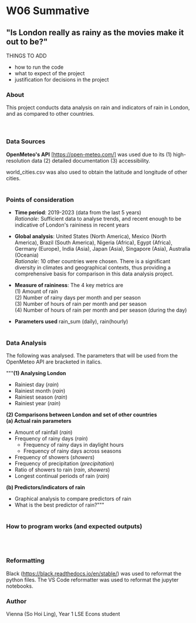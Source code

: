 # W06 Summative
## "Is London really as rainy as the movies make it out to be?"

THINGS TO ADD
- how to run the code
- what to expect of the project
- justification for decisions in the project

### About  
This project conducts data analysis on rain and indicators of rain in London, and as compared to other countries.  
<br><br>

### Data Sources  
**OpenMeteo's API** [https://open-meteo.com/] was used due to its (1) high-resolution data (2) detailed documentation (3) accessibility.  

world_cities.csv was also used to obtain the latitude and longitude of other cities. 
<br><br>

### Points of consideration
* **Time period**: 2019-2023 (data from the last 5 years)  
*Rationale*: Sufficient data to analyse trends, and recent enough to be indicative of London's raininess in recent years 

* **Global analysis**: 
United States (North America), Mexico (North America), Brazil (South America), Nigeria (Africa), Egypt (Africa), Germany (Europe), India (Asia), Japan (Asia), Singapore (Asia), Australia (Oceania)  
*Rationale*: 10 other countries were chosen. There is a significant diversity in climates and geographical contexts, thus providing a comprehensive basis for comparison in this data analysis project. 

* **Measure of raininess**:
The 4 key metrics are  
(1) Amount of rain  
(2) Number of rainy days per month and per season  
(3) Number of hours of rain per month and per season  
(4) Number of hours of rain per month and per season (during the day)

* **Parameters used**
rain_sum (daily), rain(hourly)
<br><br>

### Data Analysis  
The following was analysed. The parameters that will be used from the OpenMeteo API are bracketed in italics. 

"""**(1) Analysing London**  
* Rainiest day (*rain*)
* Rainiest month (*rain*)
* Rainiest season (*rain*)
* Rainiest year (*rain*)

**(2) Comparisons between London and set of other countries**   
**(a) Actual rain parameters**
* Amount of rainfall (*rain*)
* Frequency of rainy days (*rain*)
    * Frequency of rainy days in daylight hours
    * Frequency of rainy days across seasons
* Frequency of showers (*showers*)
* Frequency of precipitation (*precipitation*)
* Ratio of showers to rain (*rain*, *showers*)
* Longest continual periods of rain (*rain*)

**(b) Predictors/indicators of rain**
* Graphical analysis to compare predictors of rain
* What is the best predictor of rain?"""
<br><br>

### How to program works (and expected outputs)
<br><br>

### Reformatting
Black (https://black.readthedocs.io/en/stable/) was used to reformat the python files.
The VS Code reformatter was used to reformat the jupyter notebooks.

### Author  
Vienna (So Hoi Ling), Year 1 LSE Econs student